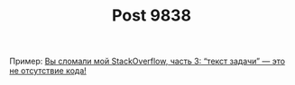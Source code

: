 ﻿---
title: "Post 9838"
se.owner.user_id: 337682
se.owner.display_name: "Miron"
se.owner.link: "https://ru.meta.stackoverflow.com/users/337682/miron"
se.link: "https://ru.meta.stackoverflow.com/q/9838"
se.post_id: 9838
se.post_type: question
se.score: 2
---
<p>Пример:
<a href="https://ru.meta.stackoverflow.com/questions/5953/%d0%92%d1%8b-%d1%81%d0%bb%d0%be%d0%bc%d0%b0%d0%bb%d0%b8-%d0%bc%d0%be%d0%b9-stackoverflow-%d1%87%d0%b0%d1%81%d1%82%d1%8c-3-%d1%82%d0%b5%d0%ba%d1%81%d1%82-%d0%b7%d0%b0%d0%b4%d0%b0%d1%87%d0%b8-%d1%8d%d1%82%d0%be-%d0%bd%d0%b5-%d0%be%d1%82%d1%81%d1%83%d1%82%d1%81%d1%82%d0%b2%d0%b8%d0%b5-%d0%ba%d0%be%d0%b4%d0%b0#comment22762_5953">Вы сломали мой StackOverflow, часть 3: “текст задачи” — это не отсутствие кода!</a></p>
